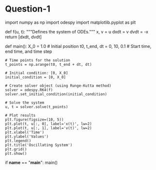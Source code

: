 # Question-1
import numpy as np
import odespy
import matplotlib.pyplot as plt

def f(u, t):
    """Defines the system of ODEs."""
    x, v = u
    dxdt = v
    dvdt = -x
    return [dxdt, dvdt]

def main():
    X_0 = 1.0  # Initial position
    t0, t_end, dt = 0, 10, 0.1  # Start time, end time, and time step
    
    # Time points for the solution
    t_points = np.arange(t0, t_end + dt, dt)
    
    # Initial condition: [0, X_0]
    initial_condition = [0, X_0]
    
    # Create solver object (using Runge-Kutta method)
    solver = odespy.RK4(f)
    solver.set_initial_condition(initial_condition)
    
    # Solve the system
    u, t = solver.solve(t_points)
    
    # Plot results
    plt.figure(figsize=(10, 5))
    plt.plot(t, u[:, 0], label='x(t)', lw=2)
    plt.plot(t, u[:, 1], label='v(t)', lw=2)
    plt.xlabel('Time')
    plt.ylabel('Values')
    plt.legend()
    plt.title('Oscillating System')
    plt.grid()
    plt.show()

if __name__ == "__main__":
    main()
